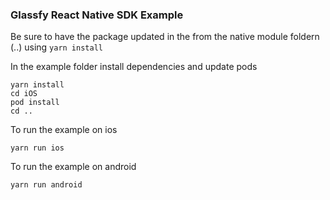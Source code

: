 ### Glassfy React Native SDK Example

Be sure to have the package updated in the from the native module foldern (..) using `yarn install`

In the example folder install dependencies and update pods

```
yarn install
cd iOS
pod install
cd ..
```

To run the example on ios

```
yarn run ios
```

To run the example on android

```
yarn run android
```
